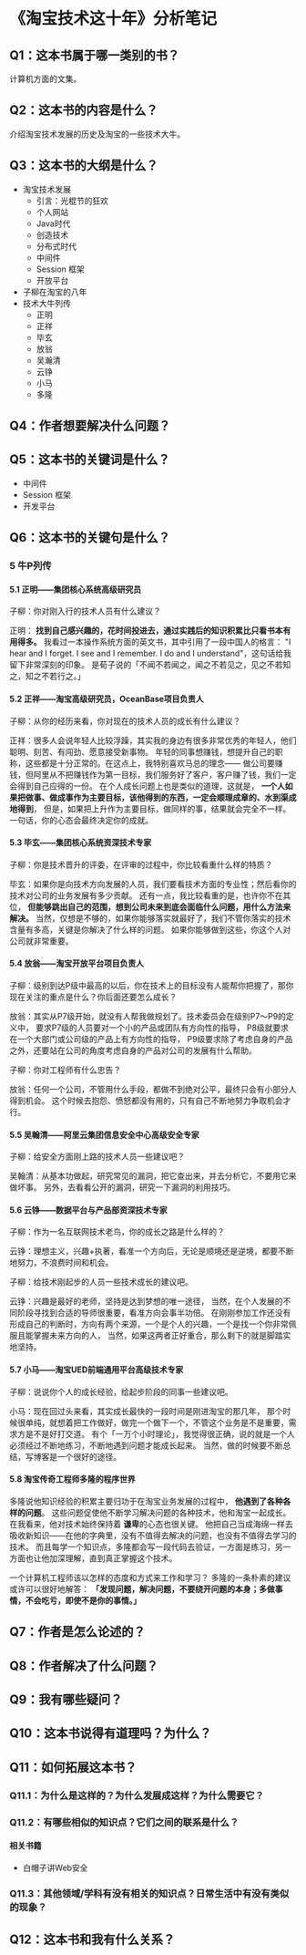 # 《淘宝技术这十年》分析笔记

## Q1：这本书属于哪一类别的书？

计算机方面的文集。

## Q2：这本书的内容是什么？

介绍淘宝技术发展的历史及淘宝的一些技术大牛。

## Q3：这本书的大纲是什么？

- 淘宝技术发展
  - 引言：光棍节的狂欢
  - 个人网站
  - Java时代
  - 创造技术
  - 分布式时代
  - 中间件
  - Session 框架
  - 开放平台
- 子柳在淘宝的八年
- 技术大牛列传
  - 正明
  - 正祥
  - 毕玄
  - 放翁
  - 吴瀚清
  - 云铮
  - 小马
  - 多隆

## Q4：作者想要解决什么问题？

## Q5：这本书的关键词是什么？

- 中间件
- Session 框架
- 开发平台

## Q6：这本书的关键句是什么？

### 5 牛P列传

#### 5.1 正明——集团核心系统高级研究员

子柳：你对刚入行的技术人员有什么建议？

正明： **找到自己感兴趣的，花时间投进去，通过实践后的知识积累比只看书本有用得多。**
我看过一本操作系统方面的英文书，其中引用了一段中国人的格言：
"I hear and I forget. I see and I remember. I do and I understand"，这句话给我留下非常深刻的印象。
是荀子说的「不闻不若闻之，闻之不若见之，见之不若知之，知之不若行之。」

#### 5.2 正祥——淘宝高级研究员，OceanBase项目负责人

子柳：从你的经历来看，你对现在的技术人员的成长有什么建议？

正祥：很多人会说年轻人比较浮躁，其实我的身边有很多非常优秀的年轻人，他们聪明、刻苦、有闯劲、愿意接受新事物。
年轻的同事想赚钱，想提升自己的职称，这些都是十分正常的。在这点上，我特别喜欢马总的理念——
做公司要赚钱，但阿里从不把赚钱作为第一目标，我们服务好了客户，客户赚了钱，我们一定会得到自己应得的一份。
在个人成长问题上也是类似的道理，这就是， **一个人如果把做事、做成事作为主要目标，该他得到的东西，一定会顺理成章的、水到渠成地得到**，
但是，如果把上升作为主要目标，做同样的事，结果就会完全不一样。一句话，你的心态会最终决定你的成就。

#### 5.3 毕玄——集团核心系统资深技术专家

子柳：你是技术晋升的评委，在评审的过程中，你比较看重什么样的特质？

毕玄：如果你是向技术方向发展的人员，我们要看技术方面的专业性；然后看你的技术对公司的业务发展有多少贡献。
还有一点，我比较看重的是，也许你不在其位， **但能够跳出自己的范围，想到公司未来到底会面临什么问题，用什么方法来解决。**
当然，仅想是不够的，如果你能够落实就最好了，我们不管你落实的技术含量有多高，关键是你解决了什么样的问题。
如果你能够做到这些，你这个人对公司就非常重要。

#### 5.4 放翁——淘宝开放平台项目负责人

子柳：级别到达P级中最高的以后，你在技术上的目标没有人能帮你把握了，那你现在关注的重点是什么？你后面还要怎么成长？

放翁：其实从P7级开始，就没有人帮我做规划了。技术委员会在级别P7～P9的定义中，
要求P7级的人员要对一个小的产品或团队有方向性的指导，
P8级就要求在一个大部门或公司级的产品上有方向性的指导，
P9级要求除了考虑自身的产品之外，还要站在公司的角度考虑自身的产品对公司的发展有什么帮助。

子柳：你对工程师有什么忠告？

放翁：任何一个公司，不管用什么手段，都做不到绝对公平，最终只会有小部分人得到机会。
这个时候去抱怨、愤怒都没有用的，只有自己不断地努力争取机会才行。

#### 5.5 吴翰清——阿里云集团信息安全中心高级安全专家

子柳：给安全方面刚上路的技术人员一些建议吧？

吴翰清：从基本功做起，研究常见的漏洞，把它查出来，并去分析它，不要用它来做坏事。
另外，去看看公开的漏洞，研究一下漏洞的利用技巧。

#### 5.6 云铮——数据平台与产品部资深技术专家

子柳：作为一名互联网技术老鸟，你的成长之路是什么样的？

云铮：理想主义，兴趣+执著，看准一个方向后，无论是顺境还是逆境，都要不断地努力，不浪费时间和机会。

子柳：给技术刚起步的人员一些技术成长的建议吧。

云铮：兴趣是最好的老师，坚持是达到梦想的唯一途径，
当然，在个人发展的不同阶段寻找到合适的导师很重要，看准方向会事半功倍。
在刚刚参加工作还没有形成自己的判断时，方向有两个来源，一个是个人的兴趣，一个是找一个你非常佩服且能掌握未来方向的人，
当然，如果这两者正好重合，那么剩下的就是脚踏实地坚持。

#### 5.7 小马——淘宝UED前端通用平台高级技术专家

子柳：说说你个人的成长经验，给起步阶段的同事一些建议吧。

小马：现在回过头来看，其实成长最快的一段时间是刚进淘宝的那几年，
那个时候很单纯，就想着把工作做好，做完一个做下一个，不管这个业务是不是重要，需求方是不是好打交道。
有个「一万个小时理论」，我觉得很正确，说的就是一个人必须经过不断地练习，不断地遇到问题才能成长起来。
当然，做的时候要不断总结，写博客是一个很好的途径。

#### 5.8 淘宝传奇工程师多隆的程序世界

多隆说他知识经验的积累主要归功于在淘宝业务发展的过程中， **他遇到了各种各样的问题**。
这些问题促使他不断学习解决问题的各种技术，他和淘宝一起成长。
在我看来，他对技术始终保持着 **谦卑**的心态也很关键。
他把自己当成海绵一样去吸收新知识——在他的字典里，没有不值得去解决的问题，也没有不值得去学习的技术。
而且每学一个知识点，多隆都会写一段代码去验证，一方面是练习，另一方面也让他加深理解，直到真正掌握这个技术。

一个计算机工程师该以怎样的态度和方式来工作和学习？
多隆的一条朴素的建议或许可以很好地解答：
**「发现问题，解决问题，不要绕开问题的本身；多做事情，不会吃亏，即使不是你的事情。」**

## Q7：作者是怎么论述的？

## Q8：作者解决了什么问题？

## Q9：我有哪些疑问？

## Q10：这本书说得有道理吗？为什么？

## Q11：如何拓展这本书？

### Q11.1：为什么是这样的？为什么发展成这样？为什么需要它？

### Q11.2：有哪些相似的知识点？它们之间的联系是什么？

#### 相关书籍

- 白帽子讲Web安全

### Q11.3：其他领域/学科有没有相关的知识点？日常生活中有没有类似的现象？

## Q12：这本书和我有什么关系？

